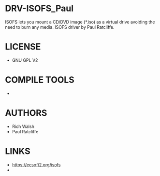 DRV-ISOFS_Paul
==============
ISOFS lets you mount a CD/DVD image (*.iso) as a virtual drive avoiding the need to burn any media. ISOFS driver by Paul Ratcliffe. 

LICENSE
===============
* GNU GPL V2

COMPILE TOOLS
===============
* 
 
AUTHORS
===============
* Rich Walsh
* Paul Ratcliffe

LINKS
===============
* https://ecsoft2.org/isofs
* 

